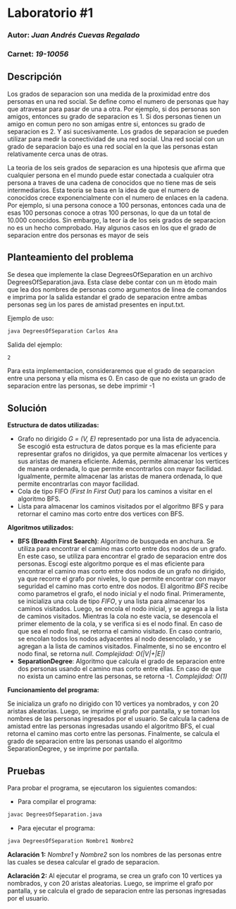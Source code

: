 # Laboratorio #1
### Autor: *Juan Andrés Cuevas Regalado*
### Carnet: *19-10056*

## Descripción
Los grados de separacion son una medida de la proximidad entre dos personas en una red social. Se define como el numero de personas que hay que atravesar para pasar de una a otra. Por ejemplo, si dos personas son amigos, entonces su grado de separacion es 1. Si dos personas tienen un amigo en comun pero no son amigas entre si, entonces su grado de separacion es 2. Y asi sucesivamente. Los grados de separacion se pueden utilizar para medir la conectividad de una red social. Una red social con un grado de separacion bajo es una red social en la que las personas estan relativamente cerca unas de otras.

La teoria de los seis grados de separacion es una hipotesis que afirma que cualquier persona en el mundo puede estar conectada a cualquier otra persona a traves de una cadena de conocidos que no tiene mas de seis intermediarios. Esta teoria se basa en la idea de que el numero de conocidos crece exponencialmente con el numero de enlaces en la cadena. Por ejemplo, si una persona conoce a 100 personas, entonces cada una de esas 100 personas conoce a otras 100 personas, lo que da un total de 10.000 conocidos. Sin embargo, la teor ́ıa de los seis grados de separacion no es un hecho comprobado. Hay algunos casos en los que el grado de separacion entre dos personas es mayor de seis

## Planteamiento del problema
Se desea que implemente la clase DegreesOfSeparation en un archivo DegreesOfSeparation.java. Esta clase debe contar con un m ́etodo main que lea dos nombres de personas como argumentos de linea de comandos e imprima por la salida estandar el grado de separacion entre ambas personas seg ́un los pares de amistad presentes en input.txt.

Ejemplo de uso:
```bash
java DegreesOfSeparation Carlos Ana
```
Salida del ejemplo:
```bash
2
```
Para esta implementacion, consideraremos que el grado de separacion entre una persona y ella misma es 0. En caso de que no exista un grado de separacion entre las personas, se debe imprimir -1

## Solución
**Estructura de datos utilizadas:** 
- Grafo no dirigido *G = (V, E)* representado por una lista de adyacencia. Se escogió esta estructura de datos porque es la mas eficiente para representar grafos no dirigidos, ya que permite almacenar los vertices y sus aristas de manera eficiente. Además, permite almacenar los vertices de manera ordenada, lo que permite encontrarlos con mayor facilidad. Igualmente, permite almacenar las aristas de manera ordenada, lo que permite encontrarlas con mayor facilidad.
- Cola de tipo FIFO *(First In First Out)* para los caminos a visitar en el algoritmo BFS.
- Lista para almacenar los caminos visitados por el algoritmo BFS y para retornar el camino mas corto entre dos vertices con BFS.

**Algoritmos utilizados:** 
- **BFS (Breadth First Search)**: Algoritmo de busqueda en anchura. Se utiliza para encontrar el camino mas corto entre dos nodos de un grafo. En este caso, se utiliza para encontrar el grado de separacion entre dos personas.
Escogí este algoritmo porque es el mas eficiente para encontrar el camino mas corto entre dos nodos de un grafo no dirigido, ya que recorre el grafo por niveles, lo que permite encontrar con mayor seguridad el camino mas corto entre dos nodos.
El algoritmo *BFS* recibe como parametros el grafo, el nodo inicial y el nodo final. Primeramente, se inicializa una cola de tipo *FIFO*, y una lista para almacenar los caminos visitados. Luego, se encola el nodo inicial, y se agrega a la lista de caminos visitados. Mientras la cola no este vacia, se desencola el primer elemento de la cola, y se verifica si es el nodo final. En caso de que sea el nodo final, se retorna el camino visitado. En caso contrario, se encolan todos los nodos adyacentes al nodo desencolado, y se agregan a la lista de caminos visitados. Finalmente, si no se encontro el nodo final, se retorna *null*.
*Complejidad: O(|V|+|E|)*
- **SeparationDegree**: Algoritmo que calcula el grado de separacion entre dos personas usando el camino mas corto entre ellas. En caso de que no exista un camino entre las personas, se retorna -1. *Complejidad: O(1)*

**Funcionamiento del programa:**

Se inicializa un grafo no dirigido con 10 vertices ya nombrados, y con 20 aristas aleatorias. Luego, se imprime el grafo por pantalla, y se toman los nombres de las personas ingresados por el usuario. Se calcula la cadena de amistad entre las personas ingresadas usando el algoritmo BFS, el cual retorna el camino mas corto entre las personas. Finalmente, se calcula el grado de separacion entre las personas usando el algoritmo SeparationDegree, y se imprime por pantalla.

## Pruebas
Para probar el programa, se ejecutaron los siguientes comandos:

- Para compilar el programa:
```bash
javac DegreesOfSeparation.java
```

- Para ejecutar el programa:
```bash
java DegreesOfSeparation Nombre1 Nombre2
```

**Aclaración 1:** *Nombre1* y *Nombre2* son los nombres de las personas entre las cuales se desea calcular el grado de separacion.

**Aclaración 2:** Al ejecutar el programa, se crea un grafo con 10 vertices ya nombrados, y con 20 aristas aleatorias. Luego, se imprime el grafo por pantalla, y se calcula el grado de separacion entre las personas ingresadas por el usuario.